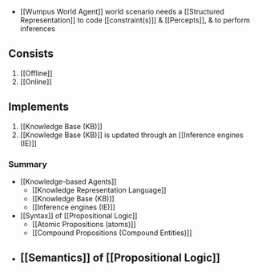 - [[Wumpus World Agent]] world scenario needs a [[Structured Representation]] to code [[constraint(s)]] & [[Percepts]], & to perform inferences
## Consists
1. [[Offline]]
2. [[Online]]

## Implements
1. [[Knowledge Base (KB)]]
2. [[Knowledge Base (KB)]] is updated through an [[Inference engines (IE)]]

### Summary
- [[Knowledge-based Agents]]
	- [[Knowledge Representation Language]]
	- [[Knowledge Base (KB)]]
	- [[Inference engines (IE)]]
- [[Syntax]] of [[Propositional Logic]]
	- [[Atomic Propositions (atoms)]]
	- [[Compound Propositions (Compound Entities)]]
- [[Semantics]] of [[Propositional Logic]]
	- 
